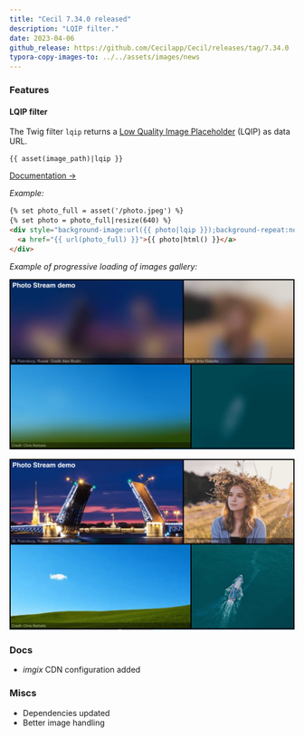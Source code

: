 ```yaml
---
title: "Cecil 7.34.0 released"
description: "LQIP filter."
date: 2023-04-06
github_release: https://github.com/Cecilapp/Cecil/releases/tag/7.34.0
typora-copy-images-to: ../../assets/images/news
---
```


### Features

#### LQIP filter

The Twig filter `lqip` returns a [Low Quality Image Placeholder](https://www.guypo.com/introducing-lqip-low-quality-image-placeholders) (LQIP) as data URL.

```twig
{{ asset(image_path)|lqip }}
```

[Documentation →](https://cecil.app/documentation/templates/#lqip)

_Example:_

```html
{% set photo_full = asset('/photo.jpeg') %}
{% set photo = photo_full|resize(640) %}
<div style="background-image:url({{ photo|lqip }});background-repeat:no-repeat;background-position:center;background-size:cover;">
  <a href="{{ url(photo_full) }}">{{ photo|html() }}</a>
</div>
```

_Example of progressive loading of images gallery:_

![LQIP low quality images](../../assets/images/news/LQIP-low-quality-images.png "Images are not loaded, only LQIP are visible in background..")

![Images loaded](../../assets/images/news/LQIP-images-loaded.png "Images loaded.")

### Docs

- _imgix_ CDN configuration added

### Miscs

- Dependencies updated
- Better image handling